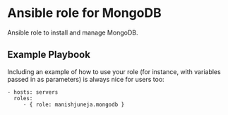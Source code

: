Ansible role for MongoDB
=========

Ansible role to install and manage MongoDB.


Example Playbook
----------------

Including an example of how to use your role (for instance, with variables passed in as parameters) is always nice for users too:

    - hosts: servers
      roles:
         - { role: manishjuneja.mongodb }
